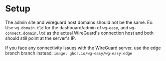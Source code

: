 # Setup
The admin site and wireguard host domains should not be the same.
Ex: Use `wg.domain.tld` for the dashboard/admin of `wg-easy`, and `wg-connect.domain.ltd` as the actual WireGuard's connection host and both should still point at the server's IP.

If you face any connectivity issues with the WireGuard server, use the edge branch branch instead: `image: ghcr.io/wg-easy/wg-easy:edge`
